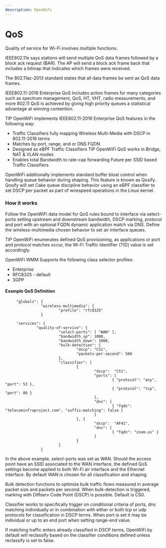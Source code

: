 ```yaml
---
description: OpenWiFi
---
```


# QoS

Quality of service for Wi-Fi involves multiple functions.

IEEE802.11e says stations will send multiple QoS data frames followed by a block ack request (BAR). The AP will send a block ack frame back that includes a bitmap that indicates which frames were received.

The 802.11ac-2013 standard states that all data frames be sent as QoS data frames.

IEEE802.11-2016 Enterprise QoS Includes action frames for many categories such as spectrum management, QoS, HT, VHT, radio measurements, and more 802.11 QoS is achieved by giving high priority queues a statistical advantage at winning contention.

TIP OpenWiFi implements IEEE802.11-2016 Enterprise QoS features in the following way:

* Traffic Classifiers fully mapping Wireless Multi-Media with DSCP in 802.11-2016 terms
* Matches by port, range, and or DNS FQDN
* Designed as eBPF Traffic Classifiers TIP OpenWiFi QoS works in Bridge, NAT & VLAN modes
* Enables total Bandwidth to rate-cap forwarding Future per SSID based Traffic Classifiers

OpenWiFi additionally implements standard buffer bloat control when handling queue behavior during shaping. This feature is known as Qosify. Qosify will set Cake queue discipline behavior using an eBPF classifier to set DSCP per packet as part of wirespeed operations in the Linux kernel.

### How it works

Follow the OpenWiFi data model for QoS rules bound to interface via select-ports setting upstream and downstream bandwidth, DSCP marking, protocol and port with an optional FQDN dynamic application match via DNS. Define the wireless-multimedia chosen behavior to set air interface queues.

TIP OpenWiFi enumerates defined QoS provisioning, as applications or port and protocol matches occur, the Wi-Fi Traffic Identifier (TID) value is set accordingly.

OpenWiFi WMM Supports the following class selector profiles:

* Enterprise
* RFC8325 - default
* 3GPP

#### Example QoS Definition

```
     "globals": {
                "wireless-multimedia": {
                        "profile": "rfc8325"
                }  
                
     "services": {
              "quality-of-service": {
                        "select-ports": [ "WAN" ],
                        "bandwidth_up": 1000,
                        "bandwidth_down": 1000,
                        "bulk-detection": {
                                "dscp": "CS1",
                                "packets-per-second": 500
                        },
                        "classifier": [
                                {
                                        "dscp":  "CS1",
                                        "ports": [
                                                { "protocol": "any", "port": 53 },
                                                { "protocol": "tcp", "port": 80 }
                                        ],
                                        "dns": [
                                                { "fqdn": "telecominfraproject.com", "suffix-matching": false }
                                        ]
                                }, {
                                        "dscp":  "AF41",
                                        "dns": [
                                                { "fqdn": "zoom.us" }
                                        ]
                                }
                        ]
                }
```

In the above example, select-ports was set as WAN. Should the access point have an SSID associated to the WAN interface, the defined QoS settings become applied to both Wi-Fi air interface and the Ethernet interface. By default WAN is chosen for all classification and shaping.

Bulk detection functions to optimize bulk traffic flows measured in average packet size and packets per second. When bulk-detection is triggered, marking with Diffserv Code Point (DSCP) is possible. Default is CS0.

Classifier works to specifically trigger on conditional criteria of ports, dns matching individually or in combination with either or both tcp or udp protocols for classification in DSCP terms. When port is set it may be individual or up to an end port when setting range-end value.

If matching traffic enters already classified in DSCP terms, OpenWiFi by default will reclassify based on the classifier conditions defined unless reclassify is set to false.
